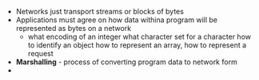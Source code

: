 - Networks just transport streams or blocks of bytes 
- Applications must agree on how data withina program will be represented as bytes on a network 
	- what encoding of an integer what character set for a character how to identify an object how to represent an array, how to represent a request
- **Marshalling** - process of converting program data to network form
- 